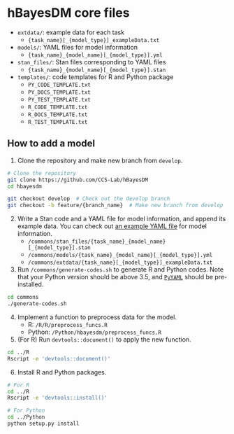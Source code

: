 # hBayesDM core files

- `extdata/`: example data for each task
    - `{task_name}[_{model_type}]_exampleData.txt`
- `models/`: YAML files for model information
    - `{task_name}_{model_name}[_{model_type}].yml`
- `stan_files/`: Stan files corresponding to YAML files
    - `{task_name}_{model_name}[_{model_type}].stan`
- `templates/`: code templates for R and Python package
    - `PY_CODE_TEMPLATE.txt`
    - `PY_DOCS_TEMPLATE.txt`
    - `PY_TEST_TEMPLATE.txt`
    - `R_CODE_TEMPLATE.txt`
    - `R_DOCS_TEMPLATE.txt`
    - `R_TEST_TEMPLATE.txt`

## How to add a model

1. Clone the repository and make new branch from `develop`.
```bash
# Clone the repository
git clone https://github.com/CCS-Lab/hBayesDM
cd hbayesdm

git checkout develop  # Check out the develop branch
git checkout -b feature/{branch_name}  # Make new branch from develop
```
2. Write a Stan code and a YAML file for model information, and append its example data.
You can check out [an example YAML file](./example.yml) for model information.
    - `/commons/stan_files/{task_name}_{model_name}[_{model_type}].stan`
    - `/commons/models/{task_name}_{model_name}[_{model_type}].yml`
    - `/commons/extdata/{task_name}[_{model_type}]_exampleData.txt`
3. Run `/commons/generate-codes.sh` to generate R and Python codes. Note that your Python
version should be above 3.5, and [`PyYAML`][pyyaml] should be pre-installed.
```bash
cd commons
./generate-codes.sh
```
4. Implement a function to preprocess data for the model.
    - R: `/R/R/preprocess_funcs.R`
    - Python: `/Python/hbayesdm/preprocess_funcs.R`
5. (For R) Run `devtools::document()` to apply the new function.
```bash
cd ../R
Rscript -e 'devtools::document()'
```
6. Install R and Python packages.
```bash
# For R
cd ../R
Rscript -e 'devtools::install()'

# For Python
cd ../Python
python setup.py install
```

[pyyaml]: https://pyyaml.org/wiki/PyYAMLDocumentation
